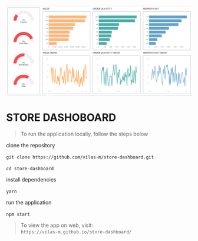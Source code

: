![Dashboard Image 1](https://github.com/vilas-m/store-dashboard/blob/master/Images/sales-dashboard.PNG)



# STORE DASHOBOARD

>To run the application locally, follow the steps below

clone the repository


`git clone https://github.com/vilas-m/store-dashboard.git`

`cd store-dashboard`

install dependencies

`yarn`

run the application 

`npm start`

>To view the app on web, visit:  
`https://vilas-m.github.io/store-dashboard/` 

